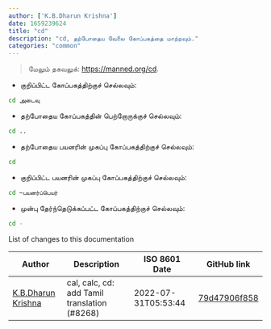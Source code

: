 ```yaml
---
author: ['K.B.Dharun Krishna']
date: 1659239624
title: "cd"
description: "cd, தற்போதைய வேலை கோப்பகத்தை மாற்றவும்."
categories: "common"
---
```

> மேலும் தகவலுக்: <https://manned.org/cd>.

- குறிப்பிட்ட கோப்பகத்திற்குச் செல்லவும்:

```bash
cd அடைவு
```

- தற்போதைய கோப்பகத்தின் பெற்றோருக்குச் செல்லவும்:

```bash
cd ..
```

- தற்போதைய பயனரின் முகப்பு கோப்பகத்திற்குச் செல்லவும்:

```bash
cd
```

- குறிப்பிட்ட பயனரின் முகப்பு கோப்பகத்திற்குச் செல்லவும்:

```bash
cd ~பயனர்ப்பெயர்
```

- முன்பு தேர்ந்தெடுக்கப்பட்ட கோப்பகத்திற்குச் செல்லவும்:

```bash
cd -
```
List of changes to this documentation


Author | Description | ISO 8601 Date | GitHub link
------|-----|-----|-----
[K.B.Dharun Krishna](mailto:kbdharunkrishna@gmail.com) | cal, calc, cd: add Tamil translation (#8268) | 2022-07-31T05:53:44 | [79d47906f858](https://github.com/tldr-pages/tldr/commit/79d47906f85809073187567a5dccd0d78a00b71b)

